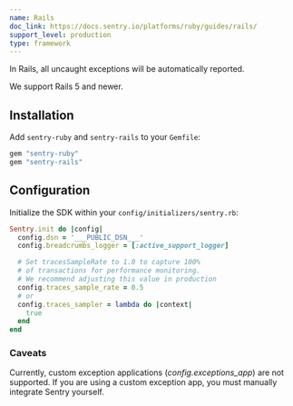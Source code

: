 ```yaml
---
name: Rails
doc_link: https://docs.sentry.io/platforms/ruby/guides/rails/
support_level: production
type: framework
---
```


In Rails, all uncaught exceptions will be automatically reported.

We support Rails 5 and newer.

## Installation

Add `sentry-ruby` and `sentry-rails` to your `Gemfile`:

```ruby
gem "sentry-ruby"
gem "sentry-rails"
```

## Configuration

Initialize the SDK within your `config/initializers/sentry.rb`:

```ruby
Sentry.init do |config|
  config.dsn = '___PUBLIC_DSN___'
  config.breadcrumbs_logger = [:active_support_logger]

  # Set tracesSampleRate to 1.0 to capture 100%
  # of transactions for performance monitoring.
  # We recommend adjusting this value in production
  config.traces_sample_rate = 0.5
  # or
  config.traces_sampler = lambda do |context|
    true
  end
end
```

### Caveats

Currently, custom exception applications (_config.exceptions_app_) are not supported. If you are using a custom exception app, you must manually integrate Sentry yourself.
